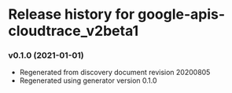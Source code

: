 # Release history for google-apis-cloudtrace_v2beta1

### v0.1.0 (2021-01-01)

* Regenerated from discovery document revision 20200805
* Regenerated using generator version 0.1.0

